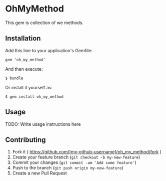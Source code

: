 # OhMyMethod

This gem is collection of we methods.

## Installation

Add this line to your application's Gemfile:

    gem 'oh_my_method'

And then execute:

    $ bundle

Or install it yourself as:

    $ gem install oh_my_method

## Usage

TODO: Write usage instructions here

## Contributing

1. Fork it ( https://github.com/[my-github-username]/oh_my_method/fork )
2. Create your feature branch (`git checkout -b my-new-feature`)
3. Commit your changes (`git commit -am 'Add some feature'`)
4. Push to the branch (`git push origin my-new-feature`)
5. Create a new Pull Request
